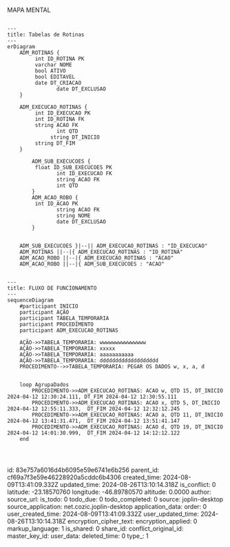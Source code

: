 MAPA MENTAL

```mermaid

---
title: Tabelas de Rotinas
---
erDiagram
    ADM_ROTINAS {
     	 int ID_ROTINA PK
     	 varchar NOME
     	 bool ATIVO
     	 bool EDITAVEL
     	 date DT_CRIACAO
				date DT_EXCLUSAO
    }

    ADM_EXECUCAO_ROTINAS {
     	 int ID_EXECUCAO PK
     	 int ID_ROTINA FK
     	 string ACAO FK
				int QTD
			  string DT_INICIO
     	 string DT_FIM
    }
	
		ADM_SUB_EXECUCOES {
     	 float ID_SUB_EXECUCOES PK
				int ID_EXECUCAO FK
				string ACAO FK
				int QTD
		}
		ADM_ACAO_ROBO {
     	 int ID_ACAO PK
				string ACAO FK
				string NOME
				date DT_EXCLUSAO
		}


    ADM_SUB_EXECUCOES }|--|| ADM_EXECUCAO_ROTINAS : "ID_EXECUCAO"
    ADM_ROTINAS ||--|{ ADM_EXECUCAO_ROTINAS : "ID_ROTINA"
    ADM_ACAO_ROBO ||--|{ ADM_EXECUCAO_ROTINAS : "ACAO"
    ADM_ACAO_ROBO ||--|{ ADM_SUB_EXECUCOES : "ACAO"


```

```mermaid
---
title: FLUXO DE FUNCIONAMENTO
---
sequenceDiagram
	#participant INICIO
	participant AÇÃO
	participant TABELA_TEMPORARIA
	participant PROCEDIMENTO
	participant ADM_EXECUCAO_ROTINAS
	
	AÇÃO->>TABELA_TEMPORARIA: wwwwwwwwwwwwwww
	AÇÃO->>TABELA_TEMPORARIA: xxxxx
	AÇÃO->>TABELA_TEMPORARIA: aaaaaaaaaaa
	AÇÃO->>TABELA_TEMPORARIA: ddddddddddddddddddd
	PROCEDIMENTO-->>TABELA_TEMPORARIA: PEGAR OS DADOS w, x, a, d
	
	
	loop AgrupaDados
		PROCEDIMENTO->>ADM_EXECUCAO_ROTINAS: ACAO w, QTD 15, DT_INICIO 2024-04-12 12:30:24.111, DT_FIM 2024-04-12 12:30:55.111
		PROCEDIMENTO->>ADM_EXECUCAO_ROTINAS: ACAO x, QTD 5, DT_INICIO 2024-04-12 12:55:11.333,  DT_FIM 2024-04-12 12:32:12.245
		PROCEDIMENTO->>ADM_EXECUCAO_ROTINAS: ACAO a, QTD 11, DT_INICIO 2024-04-12 13:41:31.471,  DT_FIM 2024-04-12 13:51:41.147
		PROCEDIMENTO->>ADM_EXECUCAO_ROTINAS: ACAO d, QTD 19, DT_INICIO 2024-04-12 14:01:30.999,  DT_FIM 2024-04-12 14:12:12.122
	end
	
	
	
```

id: 83e757a6016d4b6095e59e6741e6b256
parent_id: cf69a7f3e59e46228920a5cddc6b4306
created_time: 2024-08-09T13:41:09.332Z
updated_time: 2024-08-26T13:10:14.318Z
is_conflict: 0
latitude: -23.18570760
longitude: -46.89780570
altitude: 0.0000
author: 
source_url: 
is_todo: 0
todo_due: 0
todo_completed: 0
source: joplin-desktop
source_application: net.cozic.joplin-desktop
application_data: 
order: 0
user_created_time: 2024-08-09T13:41:09.332Z
user_updated_time: 2024-08-26T13:10:14.318Z
encryption_cipher_text: 
encryption_applied: 0
markup_language: 1
is_shared: 0
share_id: 
conflict_original_id: 
master_key_id: 
user_data: 
deleted_time: 0
type_: 1